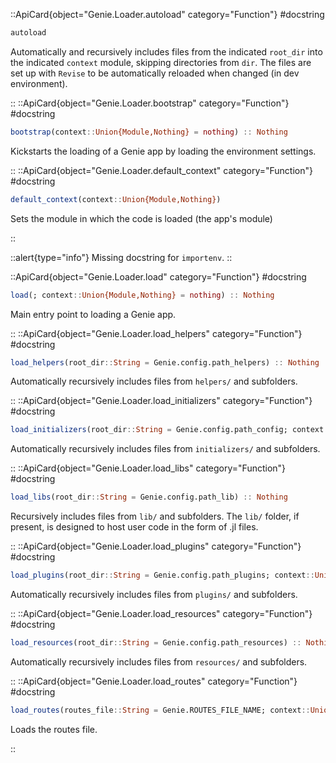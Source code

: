 

::ApiCard{object="Genie.Loader.autoload" category="Function"}
#docstring


```julia
autoload
```

Automatically and recursively includes files from the indicated `root_dir` into the indicated `context` module, skipping directories from `dir`. The files are set up with `Revise` to be automatically reloaded when changed (in dev environment).

::
::ApiCard{object="Genie.Loader.bootstrap" category="Function"}
#docstring


```julia
bootstrap(context::Union{Module,Nothing} = nothing) :: Nothing
```

Kickstarts the loading of a Genie app by loading the environment settings.

::
::ApiCard{object="Genie.Loader.default_context" category="Function"}
#docstring


```julia
default_context(context::Union{Module,Nothing})
```

Sets the module in which the code is loaded (the app's module)

::

::alert{type="info"}Missing docstring for `importenv`. ::


::ApiCard{object="Genie.Loader.load" category="Function"}
#docstring


```julia
load(; context::Union{Module,Nothing} = nothing) :: Nothing
```

Main entry point to loading a Genie app.

::
::ApiCard{object="Genie.Loader.load_helpers" category="Function"}
#docstring


```julia
load_helpers(root_dir::String = Genie.config.path_helpers) :: Nothing
```

Automatically recursively includes files from `helpers/` and subfolders.

::
::ApiCard{object="Genie.Loader.load_initializers" category="Function"}
#docstring


```julia
load_initializers(root_dir::String = Genie.config.path_config; context::Union{Module,Nothing} = nothing) :: Nothing
```

Automatically recursively includes files from `initializers/` and subfolders.

::
::ApiCard{object="Genie.Loader.load_libs" category="Function"}
#docstring


```julia
load_libs(root_dir::String = Genie.config.path_lib) :: Nothing
```

Recursively includes files from `lib/` and subfolders. The `lib/` folder, if present, is designed to host user code in the form of .jl files.

::
::ApiCard{object="Genie.Loader.load_plugins" category="Function"}
#docstring


```julia
load_plugins(root_dir::String = Genie.config.path_plugins; context::Union{Module,Nothing} = nothing) :: Nothing
```

Automatically recursively includes files from `plugins/` and subfolders.

::
::ApiCard{object="Genie.Loader.load_resources" category="Function"}
#docstring


```julia
load_resources(root_dir::String = Genie.config.path_resources) :: Nothing
```

Automatically recursively includes files from `resources/` and subfolders.

::
::ApiCard{object="Genie.Loader.load_routes" category="Function"}
#docstring


```julia
load_routes(routes_file::String = Genie.ROUTES_FILE_NAME; context::Union{Module,Nothing} = nothing) :: Nothing
```

Loads the routes file.

::
